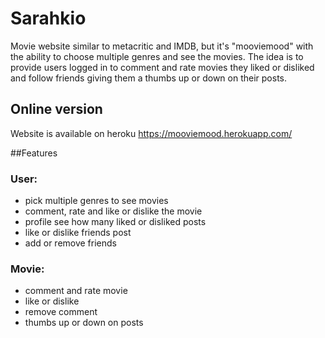 # Sarahkio

Movie website similar to metacritic and IMDB, but it's "mooviemood" with the ability to choose multiple genres and see the movies. The idea is to provide users logged in to comment and rate movies they liked or disliked and follow friends giving them a thumbs up or down on their posts.

## Online version

Website is available on heroku https://mooviemood.herokuapp.com/

##Features

### User:

- pick multiple genres to see movies
- comment, rate and like or dislike the movie
- profile see how many liked or disliked posts
- like or dislike friends post
- add or remove friends

### Movie:

- comment and rate movie
- like or dislike
- remove comment
- thumbs up or down on posts
